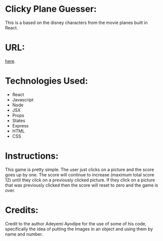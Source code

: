 # Clicky Plane Guesser:
This is a based on the disney characters from the movie planes built in React. 

# URL: 
[here](https://sidetrack-ca.github.io/clicky-guess/).

# Technologies Used:
* React
* Javascript
* Node
* JSX
* Props
* States
* Express
* HTML
* CSS

# Instructions:
This game is pretty simple.  The user just clicks on a picture and the score goes up by one.  The score will continue to increase (maximum total score 12) until they click on a previously clicked picture.  If they click on a picture that was previously clicked then the score will reset to zero and the game is over.

# Credits:

Credit to the author Adeyemi Ayodipe for the use of some of his code, specifically the idea of putting the Images in an object and using them by name and number.
